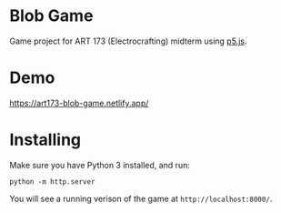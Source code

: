 # Blob Game
Game project for ART 173 (Electrocrafting) midterm using [p5.js](https://github.com/processing/p5.js/).

# Demo
https://art173-blob-game.netlify.app/

# Installing
Make sure you have Python 3 installed, and run:
```
python -m http.server
```

You will see a running verison of the game at `http://localhost:8000/`.
